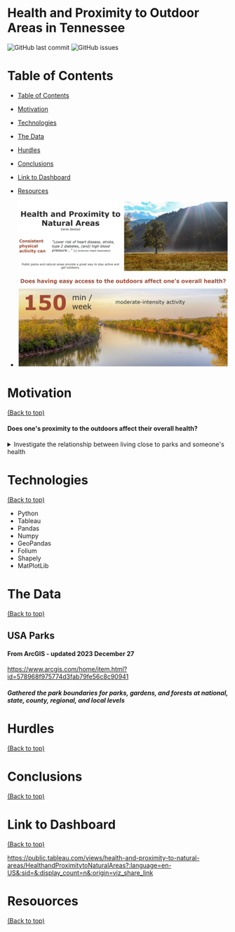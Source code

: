 # Health and Proximity to Outdoor Areas in Tennessee

![GitHub last commit](https://img.shields.io/github/last-commit/derekbeistad/health-and-proximity-to-natural-areas-analysis)
![GitHub issues](https://img.shields.io/github/issues-raw/derekbeistad/health-and-proximity-to-natural-areas-analysis)

# Table of Contents <a name="table-of-contents"></a>
- [Table of Contents](#table-of-contents)
- [Motivation](#motivation)
- [Technologies](#technologies)
- [The Data](#the-data)
- [Hurdles](#hurdles)
- [Conclusions](#conclusions)
- [Link to Dashboard](#link-to-dashboard)
- [Resources](#resources)

- ![Tableau screenshot](https://github.com/derekbeistad/health-and-proximity-to-natural-areas-analysis/blob/workingbranch/intro-img.jpg?raw=true)

# Motivation
[(Back to top)](#table-of-contents)
#### Does one's proximity to the outdoors affect their overall health?
<details>
   <summary>Investigate the relationship between living close to parks and someone's health</summary>
    
    Staying active is a crucial part of a healthy lifestyle. According to the American Heart Assocciation, 150 minutes a week of moderate-intensity activity can  "Lower the risk of heart disease, stroke, type 2 diabetes, (and) high blood pressure..." [1]. With this information, we want to know if living closer (having easy access) to a park will affects someone's overall health.
</details>

# Technologies
[(Back to top)](#table-of-contents)
- Python
- Tableau
- Pandas
- Numpy
- GeoPandas
- Folium
- Shapely
- MatPlotLib

# The Data
[(Back to top)](#table-of-contents)
## USA Parks
#### From ArcGIS - updated 2023 December 27
https://www.arcgis.com/home/item.html?id=578968f975774d3fab79fe56c8c90941
##### Gathered the park boundaries for parks, gardens, and forests at national, state, county, regional, and local levels

# Hurdles
[(Back to top)](#table-of-contents)

# Conclusions
[(Back to top)](#table-of-contents)

# Link to Dashboard
[(Back to top)](#table-of-contents)

https://public.tableau.com/views/health-and-proximity-to-natural-areas/HealthandProximitytoNaturalAreas?:language=en-US&:sid=&:display_count=n&:origin=viz_share_link

# Resouorces
[(Back to top)](#table-of-contents)
